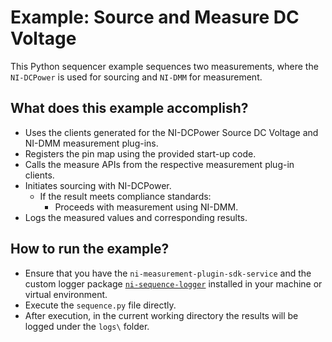 # Example: Source and Measure DC Voltage

This Python sequencer example sequences two measurements, where the `NI-DCPower` is used for sourcing and `NI-DMM` for measurement.

## What does this example accomplish?

- Uses the clients generated for the NI-DCPower Source DC Voltage and NI-DMM measurement plug-ins.
- Registers the pin map using the provided start-up code.
- Calls the measure APIs from the respective measurement plug-in clients.
- Initiates sourcing with NI-DCPower.
  - If the result meets compliance standards:
    - Proceeds with measurement using NI-DMM.
- Logs the measured values and corresponding results.

## How to run the example?

- Ensure that you have the `ni-measurement-plugin-sdk-service` and the custom logger package [`ni-sequence-logger`](/dist/ni_sequence_logger-0.1.0.dev0-py3-none-any.whl) installed in your machine or virtual environment.
- Execute the `sequence.py` file directly.
- After execution, in the current working directory the results will be logged under the `logs\` folder.
